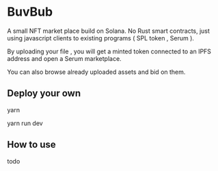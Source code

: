 # BuvBub

A small NFT market place build on Solana. No Rust smart contracts, just using javascript clients to existing programs ( SPL token , Serum ).

By uploading your file , you will get a minted token connected to an IPFS address and open a Serum marketplace. 

You can also browse already uploaded assets and bid on them.


## Deploy your own

yarn 

yarn run dev

## How to use

todo
